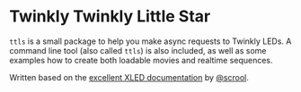 # Twinkly Twinkly Little Star

`ttls` is a small package to help you make async requests to Twinkly LEDs. A command line tool (also called `ttls`) is also included, as well as some examples how to create both loadable movies and realtime sequences.

Written based on the [excellent XLED documentation](https://xled-docs.readthedocs.io/en/latest/) by [@scrool](https://github.com/scrool).
